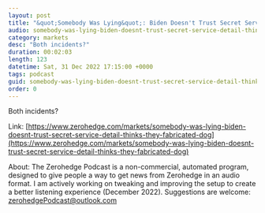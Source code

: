 ```yaml
---
layout: post
title: "&quot;Somebody Was Lying&quot;: Biden Doesn't Trust Secret Service Detail, Thinks They Fabricated Dog Biting Incident"
audio: somebody-was-lying-biden-doesnt-trust-secret-service-detail-thinks-they-fabricated-dog-3
category: markets
desc: "Both incidents?"
duration: 00:02:03
length: 123
datetime: Sat, 31 Dec 2022 17:15:00 +0000
tags: podcast
guid: somebody-was-lying-biden-doesnt-trust-secret-service-detail-thinks-they-fabricated-dog-0
order: 0
---
```

Both incidents?

Link: [https://www.zerohedge.com/markets/somebody-was-lying-biden-doesnt-trust-secret-service-detail-thinks-they-fabricated-dog](https://www.zerohedge.com/markets/somebody-was-lying-biden-doesnt-trust-secret-service-detail-thinks-they-fabricated-dog)

About: The Zerohedge Podcast is a non-commercial, automated program, designed to give people a way to get news from Zerohedge in an audio format.  I am actively working on tweaking and improving the setup to create a better listening experience (December 2022).  Suggestions are welcome: [zerohedgePodcast@outlook.com](mailto:zerohedgePodcast@outlook.com)